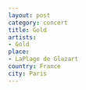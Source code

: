 ```yaml
---
layout: post
category: concert
title: Gold
artists: 
- Gold
place: 
- LaPlage de Glazart
country: France
city: Paris
---
```


